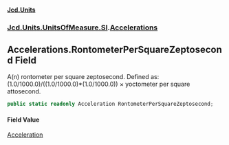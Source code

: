 #### [Jcd.Units](index.md 'index')
### [Jcd.Units.UnitsOfMeasure.SI](Jcd.Units.UnitsOfMeasure.SI.md 'Jcd.Units.UnitsOfMeasure.SI').[Accelerations](Accelerations.md 'Jcd.Units.UnitsOfMeasure.SI.Accelerations')

## Accelerations.RontometerPerSquareZeptosecond Field

A(n) rontometer per square zeptosecond. Defined as: (1.0/1000.0)/((1.0/1000.0)*(1.0/1000.0)) × yoctometer per square attosecond.

```csharp
public static readonly Acceleration RontometerPerSquareZeptosecond;
```

#### Field Value
[Acceleration](Acceleration.md 'Jcd.Units.UnitTypes.Acceleration')